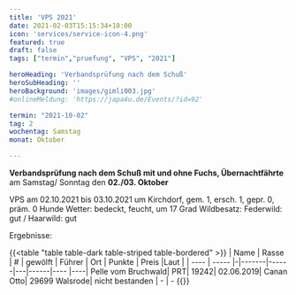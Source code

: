 ```yaml
---
title: 'VPS 2021'
date: 2021-02-03T15:15:34+10:00
icon: 'services/service-icon-4.png'
featured: true
draft: false
tags: ["termin","pruefung", "VPS", "2021"]

heroHeading: 'Verbandsprüfung nach dem Schuß'
heroSubHeading: ''
heroBackground: 'images/gimli003.jpg'
#onlineMeldung: 'https://japa4u.de/Events/?id=92'

termin: "2021-10-02"
tag: 2
wochentag: Samstag
monat: Oktober

---
```


**Verbandsprüfung nach dem Schuß mit und ohne Fuchs, Übernachtfährte**  
am Samstag/ Sonntag den **02./03. Oktober**

VPS am 02.10.2021 bis 03.10.2021 um Kirchdorf, gem. 1, ersch. 1, gepr. 0, präm. 0 Hunde
Wetter: bedeckt, feucht, um 17 Grad  Wildbesatz: Federwild: gut / Haarwild: gut


Ergebnisse: 

{{<table "table table-dark table-striped table-bordered" >}}
 | Name | Rasse | # | gewölft | Führer | Ort | Punkte | Preis |Laut |
 | ---- | ----- |-|-------|------|---|------|---- |----|
Pelle vom Bruchwald| PRT| 19242| 02.06.2019| Canan Otto| 29699 Walsrode| nicht bestanden | - | - 
{{</table>}}
